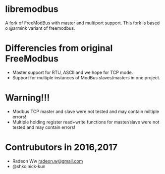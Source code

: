 # libremodbus

A fork of FreeModBus with master and multiport support.
This fork is based o @armink variant of freemodbus.

# Differencies from original FreeModbus
 * Master support for RTU, ASCII and we hope for TCP mode.
 * Support for multiple instances of ModBus slaves/masters in one project.


# Warning!!! 
 * Modbus TCP master and slave were not tested and may contain miltiple errors!
 * Multiple holding register read+write functions for master/slave were not tested and may contain errors!

# Contrubutors in 2016,2017

 * Radeon Ww <radeon.w@gmail.com>
 * @shkolnick-kun




